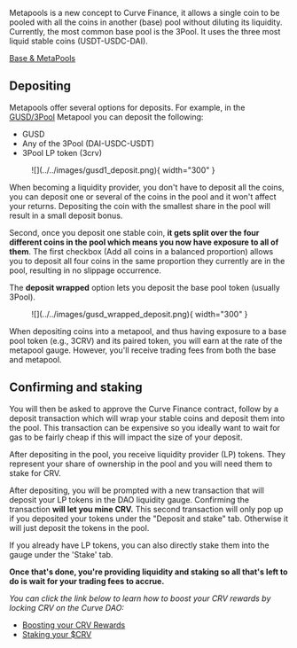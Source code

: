 Metapools is a new concept to Curve Finance, it allows a single coin to be pooled with all the coins in another (base) pool without diluting its liquidity. Currently, the most common base pool is the 3Pool. It uses the three most liquid stable coins (USDT-USDC-DAI).

[Base & MetaPools](../../lp/pools.md)

## **Depositing**

Metapools offer several options for deposits. For example, in the [GUSD/3Pool](https://curve.fi/#/ethereum/pools/gusd/deposit) Metapool you can deposit the following:

*   GUSD
*   Any of the 3Pool (DAI-USDC-USDT)
*   3Pool LP token (3crv)

<figure markdown>
![](../../images/gusd1_deposit.png){ width="300" }
<figcaption></figcaption>
</figure>

When becoming a liquidity provider, you don't have to deposit all the coins, you can deposit one or several of the coins in the pool and it won't affect your returns. Depositing the coin with the smallest share in the pool will result in a small deposit bonus.

Second, once you deposit one stable coin, **it gets split over the four different coins in the pool which means you now have exposure to all of them**. The first checkbox (Add all coins in a balanced proportion) allows you to deposit all four coins in the same proportion they currently are in the pool, resulting in no slippage occurrence.

The **deposit wrapped** option lets you deposit the base pool token (usually 3Pool).

<figure markdown>
![](../../images/gusd_wrapped_deposit.png){ width="300" }
<figcaption></figcaption>
</figure>

When depositing coins into a metapool, and thus having exposure to a base pool token (e.g., 3CRV) and its paired token, you will earn at the rate of the metapool gauge. However, you'll receive trading fees from both the base and metapool.

## **Confirming and staking**

You will then be asked to approve the Curve Finance contract, follow by a deposit transaction which will wrap your stable coins and deposit them into the pool. This transaction can be expensive so you ideally want to wait for gas to be fairly cheap if this will impact the size of your deposit.

After depositing in the pool, you receive liquidity provider (LP) tokens. They represent your share of ownership in the pool and you will need them to stake for CRV.

After depositing, you will be prompted with a new transaction that will deposit your LP tokens in the DAO liquidity gauge. Confirming the transaction **will let you mine CRV.** This second transaction will only pop up if you deposited your tokens under the "Deposit and stake" tab. Otherwise it will just deposit the tokens in the pool.

If you already have LP tokens, you can also directly stake them into the gauge under the 'Stake' tab.

**Once that's done, you're providing liquidity and staking so all that's left to do is wait for your trading fees to accrue.**

*You can click the link below to learn how to boost your CRV rewards by locking CRV on the Curve DAO:*

- [Boosting your CRV Rewards](../../reward-gauges/boosting-your-crv-rewards.md)
- [Staking your $CRV](../../crv-token/locking-your-crv.md)

